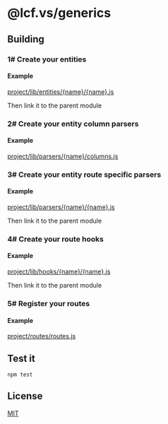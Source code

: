 # @lcf.vs/generics


## Building

### 1# Create your entities

#### Example
[project/lib/entities/{name}/{name}.js](./tests/lib/entities/events/events.js)

Then link it to the parent module


### 2# Create your entity column parsers

#### Example
[project/lib/parsers/{name}/columns.js](./tests/lib/parsers/events/columns.js)


### 3# Create your entity route specific parsers

#### Example
[project/lib/parsers/{name}/{name}.js](./tests/lib/parsers/events/events.js)

Then link it to the parent module


### 4# Create your route hooks

#### Example
[project/lib/hooks/{name}/{name}.js](tests/lib/hooks/events/events.js)

Then link it to the parent module


### 5# Register your routes

#### Example
[project/routes/routes.js](tests/routes/routes.js)


## Test it

`npm test`


## License

[MIT](./LICENSE)
